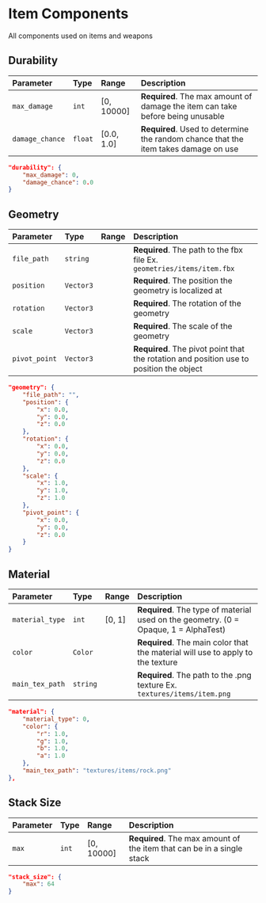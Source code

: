 # Item Components

All components used on items and weapons

## Durability
| Parameter | Type     | Range | Description                |
| :-------- | :------- | :---- | :------------------------- |
| `max_damage` | `int` | [0, 10000] | **Required**. The max amount of damage the item can take before being unusable |
| `damage_chance` | `float` | [0.0, 1.0] | **Required**. Used to determine the random chance that the item takes damage on use |
```json
"durability": {
    "max_damage": 0, 
    "damage_chance": 0.0
}
```

## Geometry
| Parameter | Type     | Range | Description                |
| :-------- | :------- | :---- | :------------------------- |
| `file_path` | `string` |  | **Required**. The path to the fbx file Ex. `geometries/items/item.fbx`  |
| `position` | `Vector3` |  | **Required**. The position the geometry is localized at |
| `rotation` | `Vector3` |  | **Required**. The rotation of the geometry |
| `scale` | `Vector3` |  | **Required**. The scale of the geometry |
| `pivot_point` | `Vector3` |  | **Required**. The pivot point that the rotation and position use to position the object |
```json
"geometry": {
    "file_path": "",
    "position": {
        "x": 0.0,
        "y": 0.0,
        "z": 0.0
    },
    "rotation": {
        "x": 0.0,
        "y": 0.0,
        "z": 0.0
    },
    "scale": {
        "x": 1.0,
        "y": 1.0,
        "z": 1.0
    },
    "pivot_point": {
        "x": 0.0,
        "y": 0.0,
        "z": 0.0
    }
}
```

## Material
| Parameter | Type     | Range | Description                |
| :-------- | :------- | :---- | :------------------------- |
| `material_type` | `int` | [0, 1] | **Required**. The type of material used on the geometry. (0 = Opaque, 1 = AlphaTest) |
| `color` | `Color` |  | **Required**. The main color that the material will use to apply to the texture |
| `main_tex_path` | `string` |  | **Required**. The path to the .png texture Ex. `textures/items/item.png` |
```json
"material": {
    "material_type": 0,
    "color": {
        "r": 1.0,
        "g": 1.0,
        "b": 1.0,
        "a": 1.0
    },
    "main_tex_path": "textures/items/rock.png"
},
```

## Stack Size
| Parameter | Type     | Range | Description                |
| :-------- | :------- | :---- | :------------------------- |
| `max` | `int` | [0, 10000] | **Required**. The max amount of the item that can be in a single stack |
```json
"stack_size": {
    "max": 64
}
```
